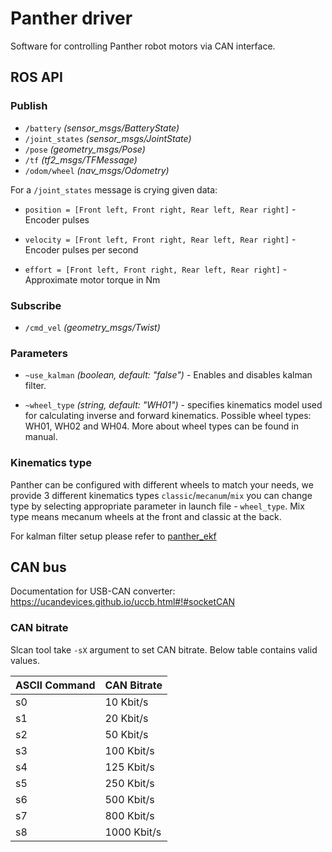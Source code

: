 # Panther driver

Software for controlling Panther robot motors via CAN interface.

## ROS API

### Publish
  - `/battery` *(sensor_msgs/BatteryState)*
  - `/joint_states` *(sensor_msgs/JointState)*
  - `/pose` *(geometry_msgs/Pose)*
  - `/tf` *(tf2_msgs/TFMessage)*
  - `/odom/wheel` *(nav_msgs/Odometry)*

For a `/joint_states` message is crying given data:

- `position = [Front left, Front right, Rear left, Rear right]` - Encoder pulses

- `velocity = [Front left, Front right, Rear left, Rear right]` - Encoder pulses per second

- `effort = [Front left, Front right, Rear left, Rear right]` - Approximate motor torque in Nm


### Subscribe
- `/cmd_vel` *(geometry_msgs/Twist)*

### Parameters

- `~use_kalman` *(boolean, default: "false")* - Enables and disables kalman filter.

- `~wheel_type` *(string, default: "WH01")* - specifies kinematics model used for calculating inverse and forward kinematics. Possible wheel types: WH01, WH02 and WH04. More about wheel types can be found in manual.


### Kinematics type

Panther can be configured with different wheels to match your needs, we provide 3 different kinematics types `classic`/`mecanum`/`mix` you can change type by selecting appropriate parameter in launch file - `wheel_type`. Mix type means mecanum wheels at the front and classic at the back.

For kalman filter setup please refer to [panther_ekf](https://github.com/adamkrawczyk/panther_ekf)

## CAN bus

Documentation for USB-CAN converter:
https://ucandevices.github.io/uccb.html#!#socketCAN

### CAN bitrate
Slcan tool take `-sX` argument to set CAN bitrate. Below table contains valid values.

| ASCII Command | CAN Bitrate |
| ---           | ---         |
| s0            | 10 Kbit/s   |
| s1            | 20 Kbit/s   |
| s2            | 50 Kbit/s   |
| s3            | 100 Kbit/s  |
| s4            | 125 Kbit/s  |
| s5            | 250 Kbit/s  |
| s6            | 500 Kbit/s  |
| s7            | 800 Kbit/s  |
| s8            | 1000 Kbit/s |
